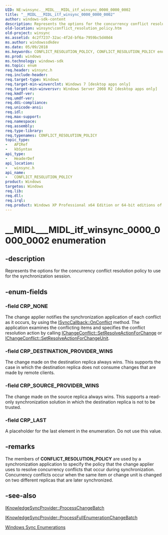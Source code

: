```yaml
---
UID: NE:winsync.__MIDL___MIDL_itf_winsync_0000_0000_0002
title: "__MIDL___MIDL_itf_winsync_0000_0000_0002"
author: windows-sdk-content
description: Represents the options for the concurrency conflict resolution policy to use for the synchronization session.
old-location: winsync\conflict_resolution_policy.htm
old-project: winsync
ms.assetid: 4c2f7237-32ac-4f2d-bf6a-7959bc5d40d4
ms.author: windowssdkdev
ms.date: 05/09/2018
ms.keywords: CONFLICT_RESOLUTION_POLICY, CONFLICT_RESOLUTION_POLICY enumeration [Windows Sync], CRP_DESTINATION_PROVIDER_WINS, CRP_LAST, CRP_NONE, CRP_SOURCE_PROVIDER_WINS, __MIDL___MIDL_itf_winsync_0000_0000_0002, winsync.conflict_resolution_policy, winsync/CONFLICT_RESOLUTION_POLICY, winsync/CRP_DESTINATION_PROVIDER_WINS, winsync/CRP_LAST, winsync/CRP_NONE, winsync/CRP_SOURCE_PROVIDER_WINS
ms.prod: windows
ms.technology: windows-sdk
ms.topic: enum
req.header: winsync.h
req.include-header: 
req.target-type: Windows
req.target-min-winverclnt: Windows 7 [desktop apps only]
req.target-min-winversvr: Windows Server 2008 R2 [desktop apps only]
req.kmdf-ver: 
req.umdf-ver: 
req.ddi-compliance: 
req.unicode-ansi: 
req.idl: 
req.max-support: 
req.namespace: 
req.assembly: 
req.type-library: 
req.typenames: CONFLICT_RESOLUTION_POLICY
topic_type:
-	APIRef
-	kbSyntax
api_type:
-	HeaderDef
api_location:
-	winsync.h
api_name:
-	CONFLICT_RESOLUTION_POLICY
product: Windows
targetos: Windows
req.lib: 
req.dll: 
req.irql: 
req.product: Windows XP Professional x64 Edition or 64-bit editions of     Windows Server 2003
---
```


# __MIDL___MIDL_itf_winsync_0000_0000_0002 enumeration


## -description


Represents the options for the concurrency conflict resolution policy to use for the synchronization session.


## -enum-fields




### -field CRP_NONE

The change applier notifies the synchronization application of each conflict as it occurs, by using the <a href="https://msdn.microsoft.com/439f2a73-b36c-4604-b739-9f9b68275ac5">ISyncCallback::OnConflict</a> method. The application examines the conflicting items and specifies the conflict resolution action by calling <a href="https://msdn.microsoft.com/f1a26c85-a00d-408e-96ea-5849c6bb99ff">IChangeConflict::SetResolveActionForChange</a> or <a href="https://msdn.microsoft.com/8594a888-21a1-4cfb-964c-9c670e3a7438">IChangeConflict::SetResolveActionForChangeUnit</a>.


### -field CRP_DESTINATION_PROVIDER_WINS

The change made on the destination replica always wins. This supports the case in which the destination replica does not consume changes that are made by remote clients.


### -field CRP_SOURCE_PROVIDER_WINS

The change made on the source replica always wins. This supports a read-only synchronization solution in which the destination replica is not to be trusted.


### -field CRP_LAST

A placeholder for the last element in the enumeration. Do not use this value.


## -remarks



The members of <b>CONFLICT_RESOLUTION_POLICY</b> are used by a synchronization application to specify the policy that the change applier uses to resolve concurrency conflicts that occur during synchronization. Concurrency conflicts occur when the same item or change unit is changed on two different replicas that are later synchronized.




## -see-also




<a href="https://msdn.microsoft.com/528a109a-9c11-4e20-b3d5-9bb7241d02b6">IKnowledgeSyncProvider::ProcessChangeBatch</a>



<a href="https://msdn.microsoft.com/7d34bc48-377c-4249-a26e-0802dee0b53c">IKnowledgeSyncProvider::ProcessFullEnumerationChangeBatch</a>



<a href="https://msdn.microsoft.com/139266e9-cd22-4548-a2b6-927328e7ce82">Windows Sync Enumerations</a>
 

 

